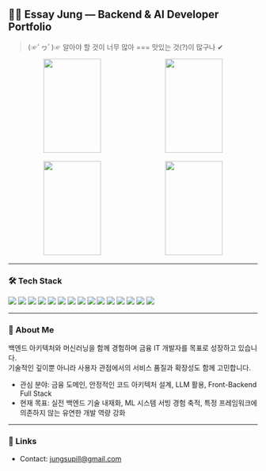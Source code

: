 ## 🧑‍💻 Essay Jung — Backend & AI Developer Portfolio
> (☞ﾟヮﾟ)☞ 알아야 할 것이 너무 많아 === 맛있는 것(?)이 많구나 ✔
> 
<p align="center">
  <img src="https://github-readme-stats.vercel.app/api?username=jsp-KW&show_icons=true&theme=calm" width="48%" height="190"/>
  <img src="https://github-readme-stats.vercel.app/api/top-langs/?username=jsp-KW&layout=compact&theme=calm" width="48%" height="190"/>
</p>

<p align="center">
  <img src="https://github-readme-streak-stats.herokuapp.com?user=jsp-KW&theme=calm" width="48%" height="190"/>
  <img src="https://mazassumnida.wtf/api/v2/generate_badge?boj=supill12" width="48%" height="190"/>
</p>

---

### 🛠 Tech Stack

<p>
  <img src="https://img.shields.io/badge/Python-3776AB?style=flat-square&logo=Python&logoColor=white"/>
  <img src="https://img.shields.io/badge/Java-007396?style=flat-square&logo=OpenJDK&logoColor=white"/>
  <img src="https://img.shields.io/badge/C++-00599C?style=flat-square&logo=C%2B%2B&logoColor=white"/>
  <img src="https://img.shields.io/badge/FastAPI-009688?style=flat-square&logo=FastAPI&logoColor=white"/>
  <img src="https://img.shields.io/badge/Spring Boot-6DB33F?style=flat-square&logo=Spring&logoColor=white"/>
  <img src="https://img.shields.io/badge/React-61DAFB?style=flat-square&logo=React&logoColor=black"/>
  <img src="https://img.shields.io/badge/Jupyter-F37626?style=flat-square&logo=Jupyter&logoColor=white"/>
  <img src="https://img.shields.io/badge/MySQL-4479A1?style=flat-square&logo=MySQL&logoColor=white"/>
  <img src="https://img.shields.io/badge/MongoDB-47A248?style=flat-square&logo=MongoDB&logoColor=white"/>
  <img src="https://img.shields.io/badge/Git-F05032?style=flat-square&logo=Git&logoColor=white"/>
  <img src="https://img.shields.io/badge/GitHub-181717?style=flat-square&logo=GitHub&logoColor=white"/>
  <img src="https://img.shields.io/badge/Docker-2496ED?style=flat-square&logo=Docker&logoColor=white"/>
  <img src="https://img.shields.io/badge/Postman-FF6C37?style=flat-square&logo=Postman&logoColor=white"/>
  <img src="https://img.shields.io/badge/VS Code-007ACC?style=flat-square&logo=VisualStudioCode&logoColor=white"/>
  <img src="https://img.shields.io/badge/IntelliJ IDEA-000000?style=flat-square&logo=IntelliJIDEA&logoColor=white"/>
</p>

---

### 💬 About Me

백엔드 아키텍처와 머신러닝을 함께 경험하며 금융 IT 개발자를 목표로 성장하고 있습니다.  
기술적인 깊이뿐 아니라 사용자 관점에서의 서비스 품질과 확장성도 함께 고민합니다.

- 관심 분야: 금융 도메인, 안정적인 코드 아키텍처 설계, LLM 활용, Front-Backend Full Stack  
- 현재 목표: 실전 백엔드 기술 내재화, ML 시스템 서빙 경험 축적, 특정 프레임워크에 의존하지 않는 유연한 개발 역량 강화

---

### 🔗 Links
- Contact: jungsupill@gmail.com
